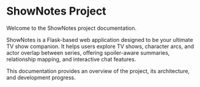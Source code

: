 # ShowNotes Project

Welcome to the ShowNotes project documentation.

ShowNotes is a Flask-based web application designed to be your ultimate TV show companion. It helps users explore TV shows, character arcs, and actor overlap between series, offering spoiler-aware summaries, relationship mapping, and interactive chat features.

This documentation provides an overview of the project, its architecture, and development progress.
